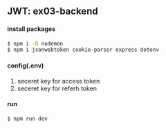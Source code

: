 ## JWT: ex03-backend

#### install packages
```sh
$ npm i -D nodemon
$ npm i jsonwebtoken cookie-parser express dotenv
```

#### config(.env)
1) seceret key for access token
2) seceret key for referh token

#### run
```sh
$ npm run dev
```
 

